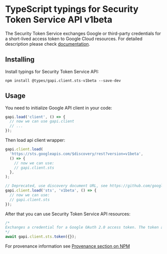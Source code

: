 # TypeScript typings for Security Token Service API v1beta

The Security Token Service exchanges Google or third-party credentials for a short-lived access token to Google Cloud resources.
For detailed description please check [documentation](http://cloud.google.com/iam/docs/workload-identity-federation).

## Installing

Install typings for Security Token Service API:

```
npm install @types/gapi.client.sts-v1beta --save-dev
```

## Usage

You need to initialize Google API client in your code:

```typescript
gapi.load('client', () => {
  // now we can use gapi.client
  // ...
});
```

Then load api client wrapper:

```typescript
gapi.client.load(
  'https://sts.googleapis.com/$discovery/rest?version=v1beta',
  () => {
    // now we can use:
    // gapi.client.sts
  },
);
```

```typescript
// Deprecated, use discovery document URL, see https://github.com/google/google-api-javascript-client/blob/master/docs/reference.md#----gapiclientloadname----version----callback--
gapi.client.load('sts', 'v1beta', () => {
  // now we can use:
  // gapi.client.sts
});
```

After that you can use Security Token Service API resources: <!-- TODO: make this work for multiple namespaces -->

```typescript
/*
Exchanges a credential for a Google OAuth 2.0 access token. The token asserts an external identity within a workload identity pool, or it applies a Credential Access Boundary to a Google access token. When you call this method, do not send the `Authorization` HTTP header in the request. This method does not require the `Authorization` header, and using the header can cause the request to fail.
*/
await gapi.client.sts.token({});
```

For provenance information see [Provenance section on NPM](https://www.npmjs.com/package/@maxim_mazurok/gapi.client.sts-v1beta#Provenance:~:text=none-,Provenance,-Built%20and%20signed)
